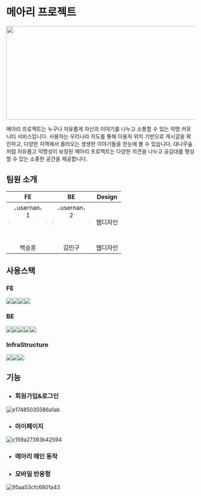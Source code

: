 # 메아리 프로젝트

<img src="https://github.com/Team-Meari/Meari/assets/126738939/362c0400-e081-4df9-ab4d-06381ab3bc54" width="512" height="250"/>

메아리 프로젝트는 누구나 자유롭게 자신의 이야기를 나누고 소통할 수 있는 익명 커뮤니티 서비스입니다. 사용자는 우리나라 지도를 통해 이용자 위치 기반으로 게시글을 확인하고, 다양한 지역에서 올라오는 생생한 이야기들을 한눈에 볼 수 있습니다. 대나무숲처럼 자유롭고 익명성이 보장된 메아리 프로젝트는 다양한 의견을 나누고 공감대를 형성할 수 있는 소중한 공간을 제공합니다.

## 팀원 소개



|FE|BE|Design|
|:---:|:---:|:---:|
|<img src="https://github.com/Shbak111.png" width="100" height="100" alt="username1" style="border-radius: 50%;"/>|<img src="https://github.com/mingu0429.png" width="100" height="100" alt="username2" style="border-radius: 50%;"/>|웹디자인|
|백승훈|김민구|웹디자인|

## 사용스택
### FE
<div style="display: flex;">
  <img src="https://img.shields.io/badge/javascript-F7DF1E?style=for-the-badge&logo=javascript&logoColor=black"/>
  <img src="https://img.shields.io/badge/react.js-61DAFB?style=for-the-badge&logo=react&logoColor=black"/>
  <img src="https://img.shields.io/badge/-React%20Query-FF4154?style=for-the-badge&logo=react%20query&logoColor=white"/>
  <img src="https://img.shields.io/badge/styled--components-DB7093?style=for-the-badge&logo=styled-components&logoColor=white"/>
  
</div>

### BE

<div style="display: flex;">
  <img src="https://img.shields.io/badge/springboot-6DB33F?style=for-the-badge&logo=springboot&logoColor=white"/>
  <img src="https://img.shields.io/badge/mysql-4479A1.svg?style=for-the-badge&logo=mysql&logoColor=white"/>
  <img src="https://img.shields.io/badge/Gradle-02303A.svg?style=for-the-badge&logo=Gradle&logoColor=white"/>
  <img src="https://img.shields.io/badge/java-%23ED8B00.svg?style=for-the-badge&logo=openjdk&logoColor=white"/>
  <img src="https://img.shields.io/badge/springsecurity-%236DB33F.svg?style=for-the-badge&logo=SpringSecurity&logoColor=white"/>
  
</div>

### InfraStructure

<div style="display: flex;">
  <img src="https://img.shields.io/badge/vercel-%23000000.svg?style=for-the-badge&logo=vercel&logoColor=white"/>
  <img src="https://img.shields.io/badge/amazon_ec2-%23FF9900.svg?style=for-the-badge&logo=amazon-ec2&logoColor=white"/>
  <img src="https://img.shields.io/badge/amazon_rds-527FFF.svg?style=for-the-badge&logo=amazonrds&logoColor=white"/>
</div>



## 기능

- ### 회원가입&로그인
![e17485035586a1ab](https://github.com/Team-Meari/Meari/assets/73528227/a8e518f8-7c01-4732-a7a2-8f7332fc59cb)

- ### 마이페이지
![c159a27393b42594](https://github.com/Team-Meari/Meari/assets/73528227/d2948a20-08e1-41d3-b200-e729dc8cf566)
- ### 메아리 메인 동작

- ### 모바일 반응형 
![95aa53cfc6801a43](https://github.com/Team-Meari/Meari/assets/73528227/1540812f-55af-4e54-8f62-e4e37ef5b0ac)
